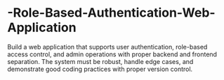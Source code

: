 # -Role-Based-Authentication-Web-Application
Build a web application that supports user authentication, role-based access control, and admin  operations with proper backend and frontend separation. The system must be robust, handle edge  cases, and demonstrate good coding practices with proper version control.
